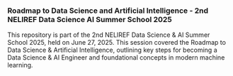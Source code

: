 ### Roadmap to Data Science and Artificial Intelligence - 2nd NELIREF Data Science AI Summer School 2025 

This repository is part of the 2nd NELIREF Data Science & AI Summer School 2025, held on June 27, 2025. This session covered the Roadmap to Data Science & Artificial Intelligence, outlining key steps for becoming a Data Science & AI Engineer and foundational concepts in modern machine learning.
